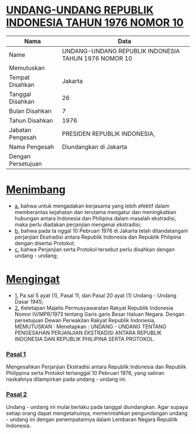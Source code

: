 # [UNDANG-UNDANG REPUBLIK INDONESIA TAHUN 1976 NOMOR 10](http://example.org/legal/document/uu/1976/10)

| Nama | Data |
| ------ | ----- |
|Name|UNDANG-UNDANG REPUBLIK INDONESIA TAHUN 1976 NOMOR 10|
|Memutuskan||
|Tempat Disahkan|Jakarta|
|Tanggal Disahkan|26|
|Bulan Disahkan|7|
|Tahun Disahkan|1976|
|Jabatan Pengesah|PRESIDEN REPUBLIK INDONESIA,|
|Nama Pengesah|Diundangkan di Jakarta|
|Dengan Persetujuan||
# [Menimbang](http://example.org/legal/document/uu/1976/10/menimbang)

* [a.](http://example.org/legal/document/uu/1976/10/menimbang/point/a) bahwa untuk mengadakan kerjasama yang lebih efektif dalam memberantas kejahatan dan terutama mengatur dan meningkatkan hubungan antara Indonesia dan Philipina dalam masalah ekstradisi, maka perlu diadakan perjanjian mengenai ekstradisi;
* [b.](http://example.org/legal/document/uu/1976/10/menimbang/point/b) bahwa pada ta nggal 10 Pebruari 1976 di Jakarta telah ditandatangani perjanjian Ekstradisi antara Republik Indonesia dan Republik Philipina dengan disertai Protokol;
* [c.](http://example.org/legal/document/uu/1976/10/menimbang/point/c) bahwa Perjanjian serta Protokol tersebut perlu disahkan dengan undang - undang;
# [Mengingat](http://example.org/legal/document/uu/1976/10/mengingat)

* [1.](http://example.org/legal/document/uu/1976/10/mengingat/point/0001) Pa sal 5 ayat (1), Pasal 11, dan Pasal 20 ayat (1) Undang - Undang Dasar 1945;
* [2.](http://example.org/legal/document/uu/1976/10/mengingat/point/0002) Ketetapan Majelis Permusyawaratan Rakyat Republik Indonesia Nomor IV/MPR/1973 tentang Garis garis Besar Haluan Negara. Dengan persetujuan Dewan Perwakilan Rakyat Republik Indonesia, MEMUTUSKAN : Menetapkan : UNDANG - UNDANG TENTANG PENGESAHAN PERJANJIAN EKSTRADISI ANTARA REPUBLIK INDONESIA DAN REPUBLIK PHILIPINA SERTA PROTOKOL.

### [Pasal 1](http://example.org/legal/document/uu/1976/10/pasal/0001)
Mengesahkan Perjanjian Ekstradisi antara Republik Indonesia dan Republik Philippina serta Protokol tertanggal 10 Pebruari 1976, yang salinan naskahnya dilampirkan pada undang - undang ini.


### [Pasal 2](http://example.org/legal/document/uu/1976/10/pasal/0002)
Undang - undang ini mulai berlaku pada tanggal diundangkan. Agar supaya setiap orang dapat mengetahuinya, memerintahkan pengundangan undang - undang ini dengan penempatannya dalam Lembaran Negara Republik Indonesia.
